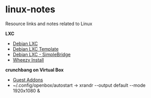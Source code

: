 linux-notes
===========

Resource links and notes related to Linux

**LXC**

- [Debian LXC](https://wiki.debian.org/LXC)
- [Debian LXC Template](https://github.com/simonvanderveldt/lxc-debian-wheezy-template)
- [Debian LXC - SimpleBridge](https://wiki.debian.org/LXC/SimpleBridge)
- [Wheezy Install](http://cblog.burkionline.net/lxc-linux-container/)

**crunchbang on Virtual Box**

- [Guest Addons](https://gist.github.com/bdsatish/6215366)
- ~/.config/openbox/autostart -> xrandr --output default --mode 1920x1080 &
